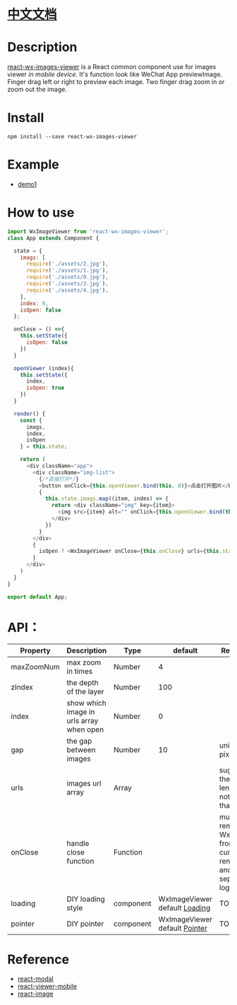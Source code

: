 # [中文文档](https://github.com/react-ld/react-wx-images-viewer/blob/master/README-cn.md)

# Description
[react-wx-images-viewer](https://github.com/react-ld/react-wx-images-viewer/tree/master) is a React
common component use for images viewer *in mobile device*. It's function look like WeChat App previewImage.
Finger drag left or right to preview each image. Two finger drag zoom in or zoom out the image.

# Install
```shell
npm install --save react-wx-images-viewer
```

# Example
- [demo1](https://sogoe.github.io/react-wx-images-viewer/index.html)

# How to use
```js
import WxImageViewer from 'react-wx-images-viewer';
class App extends Component {

  state = {
    imags: [
      require('./assets/2.jpg'),
      require('./assets/1.jpg'),
      require('./assets/0.jpg'),
      require('./assets/3.jpg'),
      require('./assets/4.jpg'),
    ],
    index: 0,
    isOpen: false
  };

  onClose = () =>{
    this.setState({
      isOpen: false
    })
  }

  openViewer (index){
    this.setState({
      index,
      isOpen: true
    })
  }

  render() {
    const {
      imags,
      index,
      isOpen
    } = this.state;

    return (
      <div className="app">
        <div className="img-list">
          {/*直接打开*/}
          <button onClick={this.openViewer.bind(this, 0)}>点击打开图片</button>
          {
            this.state.imags.map((item, index) => {
              return <div className="img" key={item}>
                <img src={item} alt="" onClick={this.openViewer.bind(this, index)} width="100%" height="auto" className=""/> 
              </div>
            })
          }
        </div>
        {
          isOpen ? <WxImageViewer onClose={this.onClose} urls={this.state.imags} index={index}/> : ""
        }
      </div>
    )
  }
}

export default App;
```

# API：
| Property | Description | Type | default | Remarks |
| --- | --- | --- | --- | --- |
| maxZoomNum | max zoom in times | Number | 4 |  |
| zIndex | the depth of the layer | Number | 100 |  |
| index | show which image in urls array when open | Number | 0 | |
| gap | the gap between images | Number | 10 | unit is pixel |
| urls | images url array | Array | | suggest the array length do not more than 10 |
| onClose | handle close function | Function | | must remove WxViewer from current render and other sepcial logic |
| loading | DIY loading style | component | WxImageViewer default [Loading](./src/components/Loading.jsx) | TODO |
| pointer | DIY pointer | component | WxImageViewer default [Pointer](./src/components/Pointer.jsx) | TODO |

# Reference
- [react-modal](https://github.com/reactjs/react-modal)
- [react-viewer-mobile](https://github.com/infeng/react-viewer-mobile/)
- [react-image](https://github.com/mbrevda/react-image)